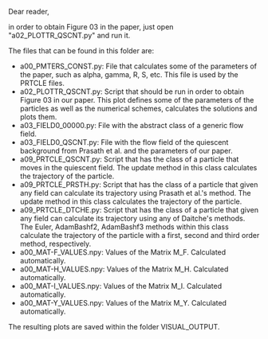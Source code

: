 Dear reader,

in order to obtain Figure 03 in the paper, just open "a02_PLOTTR_QSCNT.py" and run it.

The files that can be found in this folder are:

- a00_PMTERS_CONST.py: File that calculates some of the parameters of the paper, such as alpha, gamma, R, S, etc.
                       This file is used by the PRTCLE files.
- a02_PLOTTR_QSCNT.py: Script that should be run in order to obtain Figure 03 in our paper.
		       This plot defines some of the parameters of the particles as well as the numerical schemes, calculates the solutions and plots them.
- a03_FIELD0_00000.py: File with the abstract class of a generic flow field.
- a03_FIELD0_QSCNT.py: File with the flow field of the quiescent background from Prasath et al. and the parameters of our paper.
- a09_PRTCLE_QSCNT.py: Script that has the class of a particle that moves in the quiescent field. The update method in this class calculates the trajectory of the particle.
- a09_PRTCLE_PRSTH.py: Script that has the class of a particle that given any field can calculate its trajectory using Prasath et al.'s method. The update method in this class calculates the trajectory of the particle.
- a09_PRTCLE_DTCHE.py: Script that has the class of a particle that given any field can calculate its trajectory using any of Daitche's methods. The Euler, AdamBashf2, AdamBashf3 methods within this class calculate the trajectory of the particle with a first, second and third order method, respectively.
- a00_MAT-F_VALUES.npy: Values of the Matrix M_F. Calculated automatically.
- a00_MAT-H_VALUES.npy: Values of the Matrix M_H. Calculated automatically.
- a00_MAT-I_VALUES.npy: Values of the Matrix M_I. Calculated automatically.
- a00_MAT-Y_VALUES.npy: Values of the Matrix M_Y. Calculated automatically.

The resulting plots are saved within the folder VISUAL_OUTPUT.
